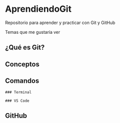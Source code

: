# AprendiendoGit

Repositorio para aprender y practicar con Git y GitHub

Temas que me gustaría ver

## ¿Qué es Git?

## Conceptos

## Comandos

    ### Terminal

    ### VS Code

## GitHub
